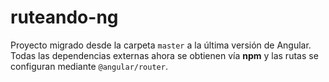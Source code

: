 # ruteando-ng
Proyecto migrado desde la carpeta `master` a la última versión de Angular.
Todas las dependencias externas ahora se obtienen vía **npm** y las rutas se
configuran mediante `@angular/router`.
